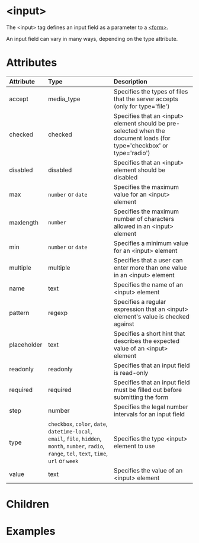 # &lt;input&gt;

The &lt;input&gt; tag defines an input field as a parameter to a [&lt;form&gt;](form.md).

An input field can vary in many ways, depending on the type attribute.

# Attributes

| Attribute        | Type           | Description  |
| :--------------- |:---------------| :------------|
| accept | media_type | Specifies the types of files that the server accepts (only for type='file') |
| checked | checked | Specifies that an &lt;input&gt; element should be pre-selected when the document loads (for type='checkbox' or type='radio') |
| disabled | disabled | Specifies that an &lt;input&gt; element should be disabled |
| max | ```number``` or ```date``` | Specifies the maximum value for an &lt;input&gt; element |
| maxlength | ```number``` | Specifies the maximum number of characters allowed in an &lt;input&gt; element |
| min | ```number``` or ```date``` | Specifies a minimum value for an &lt;input&gt; element |
| multiple | multiple | Specifies that a user can enter more than one value in an &lt;input&gt; element |
| name | text | Specifies the name of an &lt;input&gt; element |
| pattern | regexp | Specifies a regular expression that an &lt;input&gt; element's value is checked against |
| placeholder | text | Specifies a short hint that describes the expected value of an &lt;input&gt; element |
| readonly | readonly | Specifies that an input field is read-only |
| required | required | Specifies that an input field must be filled out before submitting the form |
| step | number | Specifies the legal number intervals for an input field |
| type | ```checkbox```, ```color```, ```date```, ```datetime-local```, ```email```, ```file```, ```hidden```, ```month```, ```number```, ```radio```, ```range```, ```tel```, ```text```, ```time```, ```url``` or ```week``` | Specifies the type &lt;input&gt; element to use |
| value | text | Specifies the value of an &lt;input&gt; element |

# Children


# Examples

